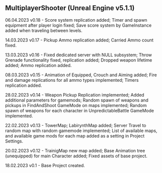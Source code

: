 MultiplayerShooter
(Unreal Engine v5.1.1)
-----------------------
06.04.2023
v0.18 - Score system replication added;
		Timer and spawn equipment after player login fixed;
		Save score system by GameInstance added when traveling between levels.
		
14.03.2023
v0.17 - Pickup Ammo replication added;
		Carried Ammo count fixed.

13.03.2023
v0.16 -	Fixed dedicated server with NULL subsystem;
		Throw Grenade functionality fixed, replication added;
		Dropped weapon lifetime added;
		Ammo replication added.
		
08.03.2023
v0.15 -	Animation of Equipped, Crouch and Aiming added;
		Fire and damage replications for all ammo types implemented;
		Timers replication added.
		
28.02.2023
v0.14 -	Weapon Pickup Replication implemented;
		Added additional parameters for gamemods;
		Random spawn of weapons and pickups in FindAndShoot GameMode on maps implemented;
		Random spawn of weapons for each character in UnpredictableBattle GameMode implemented.
		
22.02.2023
v0.13 -	TowerMap; LabirynthMap added;
		Server Travel to random map with random gamemode implemented;
		List of available maps, and available game mods for each map added as a setting in Project Settings.
	
20.02.2023
v0.12 -	TrainigMap new map added; 
		Base Animation tree (unequipped) for main Character added;
		Fixed assets of base project.
	
18.02.2023
v0.1  -	Base Project created.

